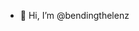 - 👋 Hi, I’m @bendingthelenz


<!---
bendingthelenz/bendingthelenz is a ✨ special ✨ repository because its `README.md` (this file) appears on your GitHub profile.
You can click the Preview link to take a look at your changes.

Building an innovative smart contracts for tomorrows demands
--->
